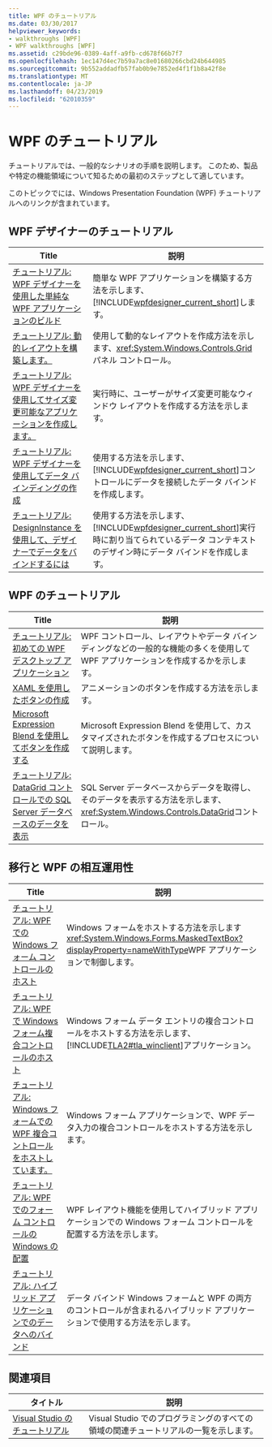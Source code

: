 ```yaml
---
title: WPF のチュートリアル
ms.date: 03/30/2017
helpviewer_keywords:
- walkthroughs [WPF]
- WPF walkthroughs [WPF]
ms.assetid: c29bde96-0389-4aff-a9fb-cd678f66b7f7
ms.openlocfilehash: 1ec147d4ec7b59a7ac8e01680266cbd24b644985
ms.sourcegitcommit: 9b552addadfb57fab0b9e7852ed4f1f1b8a42f8e
ms.translationtype: MT
ms.contentlocale: ja-JP
ms.lasthandoff: 04/23/2019
ms.locfileid: "62010359"
---
```

# <a name="wpf-walkthroughs"></a>WPF のチュートリアル
チュートリアルでは、一般的なシナリオの手順を説明します。 このため、製品や特定の機能領域について知るための最初のステップとして適しています。  
  
 このトピックでには、Windows Presentation Foundation (WPF) チュートリアルへのリンクが含まれています。  
  
## <a name="wpf-designer-walkthroughs"></a>WPF デザイナーのチュートリアル  
  
|Title|説明|  
|-----------|-----------------|  
|[チュートリアル: WPF デザイナーを使用した単純な WPF アプリケーションのビルド](https://docs.microsoft.com/previous-versions/visualstudio/visual-studio-2010/bb546972(v=vs.100))|簡単な WPF アプリケーションを構築する方法を示します、[!INCLUDE[wpfdesigner_current_short](../../../../includes/wpfdesigner-current-short-md.md)]します。|  
|[チュートリアル: 動的レイアウトを構築します。](https://docs.microsoft.com/previous-versions/visualstudio/visual-studio-2010/bb514519(v=vs.100))|使用して動的なレイアウトを作成方法を示します、<xref:System.Windows.Controls.Grid>パネル コントロール。|  
|[チュートリアル: WPF デザイナーを使用してサイズ変更可能なアプリケーションを作成します。](https://docs.microsoft.com/previous-versions/visualstudio/visual-studio-2010/bb546954(v=vs.100))|実行時に、ユーザーがサイズ変更可能なウィンドウ レイアウトを作成する方法を示します。|  
|[チュートリアル: WPF デザイナーを使用してデータ バインディングの作成](https://docs.microsoft.com/previous-versions/visualstudio/visual-studio-2010/dd434207(v=vs.100))|使用する方法を示します、[!INCLUDE[wpfdesigner_current_short](../../../../includes/wpfdesigner-current-short-md.md)]コントロールにデータを接続したデータ バインドを作成します。|  
|[チュートリアル: DesignInstance を使用して、デザイナーでデータをバインドするには](https://docs.microsoft.com/previous-versions/visualstudio/visual-studio-2010/dd490796(v=vs.100))|使用する方法を示します、[!INCLUDE[wpfdesigner_current_short](../../../../includes/wpfdesigner-current-short-md.md)]実行時に割り当てられているデータ コンテキストのデザイン時にデータ バインドを作成します。|  
  
## <a name="wpf-walkthroughs"></a>WPF のチュートリアル  
  
|Title|説明|  
|-----------|-----------------|  
|[チュートリアル: 初めての WPF デスクトップ アプリケーション](walkthrough-my-first-wpf-desktop-application.md)|WPF コントロール、レイアウトやデータ バインディングなどの一般的な機能の多くを使用して WPF アプリケーションを作成するかを示します。|  
|[XAML を使用したボタンの作成](../controls/walkthrough-create-a-button-by-using-xaml.md)|アニメーションのボタンを作成する方法を示します。|  
|[Microsoft Expression Blend を使用してボタンを作成する](../controls/walkthrough-create-a-button-by-using-microsoft-expression-blend.md)|Microsoft Expression Blend を使用して、カスタマイズされたボタンを作成するプロセスについて説明します。|  
|[チュートリアル: DataGrid コントロールでの SQL Server データベースのデータを表示](../controls/walkthrough-display-data-from-a-sql-server-database-in-a-datagrid-control.md)|SQL Server データベースからデータを取得し、そのデータを表示する方法を示します、<xref:System.Windows.Controls.DataGrid>コントロール。|  
  
## <a name="migration-and-interoperability-in-wpf"></a>移行と WPF の相互運用性  
  
|Title|説明|  
|-----------|-----------------|  
|[チュートリアル: WPF での Windows フォーム コントロールのホスト](../advanced/walkthrough-hosting-a-windows-forms-control-in-wpf.md)|Windows フォームをホストする方法を示します<xref:System.Windows.Forms.MaskedTextBox?displayProperty=nameWithType>WPF アプリケーションで制御します。|  
|[チュートリアル: WPF で Windows フォーム複合コントロールのホスト](../advanced/walkthrough-hosting-a-windows-forms-composite-control-in-wpf.md)|Windows フォーム データ エントリの複合コントロールをホストする方法を示します、[!INCLUDE[TLA2#tla_winclient](../../../../includes/tla2sharptla-winclient-md.md)]アプリケーション。|  
|[チュートリアル: Windows フォームでの WPF 複合コントロールをホストしています。](../advanced/walkthrough-hosting-a-wpf-composite-control-in-windows-forms.md)|Windows フォーム アプリケーションで、WPF データ入力の複合コントロールをホストする方法を示します。|  
|[チュートリアル: WPF でのフォーム コントロールの Windows の配置](../advanced/walkthrough-arranging-windows-forms-controls-in-wpf.md)|WPF レイアウト機能を使用してハイブリッド アプリケーションでの Windows フォーム コントロールを配置する方法を示します。|  
|[チュートリアル: ハイブリッド アプリケーションでのデータへのバインド](../advanced/walkthrough-binding-to-data-in-hybrid-applications.md)|データ バインド Windows フォームと WPF の両方のコントロールが含まれるハイブリッド アプリケーションで使用する方法を示します。|  
  
## <a name="related-sections"></a>関連項目  
  
|タイトル|説明|  
|-----------|-----------------|  
|[Visual Studio のチュートリアル](https://docs.microsoft.com/previous-versions/visualstudio/visual-studio-2010/szatc41e(v=vs.100))|Visual Studio でのプログラミングのすべての領域の関連チュートリアルの一覧を示します。|
